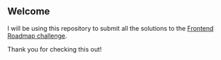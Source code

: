 ## Welcome
I will be using this repository to submit all the solutions to the [Frontend Roadmap challenge](https://roadmap.sh/projects/single-page-cv).


Thank you for checking this out!
